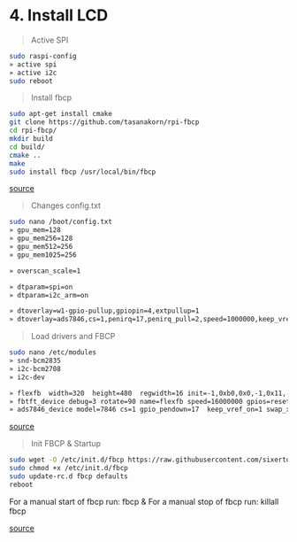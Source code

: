 # 4. Install LCD

> Active SPI

```bash
sudo raspi-config
» active spi
» active i2c
sudo reboot
```

> Install fbcp

```bash
sudo apt-get install cmake
git clone https://github.com/tasanakorn/rpi-fbcp
cd rpi-fbcp/
mkdir build
cd build/
cmake ..
make
sudo install fbcp /usr/local/bin/fbcp
```

[source](https://github.com/notro/fbtft/wiki/Framebuffer-use#framebuffer-mirroring)

> Changes config.txt

```bash
sudo nano /boot/config.txt
» gpu_mem=128
» gpu_mem256=128
» gpu_mem512=256
» gpu_mem1025=256

» overscan_scale=1

» dtparam=spi=on
» dtparam=i2c_arm=on

» dtoverlay=w1-gpio-pullup,gpiopin=4,extpullup=1
» dtoverlay=ads7846,cs=1,penirq=17,penirq_pull=2,speed=1000000,keep_vref_on=1,swapxy=1,pmax=255,xohms=60,xmin=200,xmax=3900,ymin=200,ymax=3900
```

> Load drivers and FBCP

```bash
sudo nano /etc/modules
» snd-bcm2835
» i2c-bcm2708
» i2c-dev

» flexfb  width=320  height=480  regwidth=16 init=-1,0xb0,0x0,-1,0x11,-2,250,-1,0x3A,0x55,-1,0xC2,0x44,-1,0xC5,0x00,0x00,0x00,0x00,-1,0xE0,0x0F,0x1F,0x1C,0x0C,0x0F,0x08,0x48,0x98,0x37,0x0A,0x13,0x04,0x11,0x0D,0x00,-1,0xE1,0x0F,0x32,0x2E,0x0B,0x0D,0x05,0x47,0x75,0x37,0x06,0x10,0x03,0x24,0x20,0x00,-1,0xE2,0x0F,0x32,0x2E,0x0B,0x0D,0x05,0x47,0x75,0x37,0x06,0x10,0x03,0x24,0x20,0x00,-1,0x36,0x28,-1,0x11,-1,0x29,-3
» fbtft_device debug=3 rotate=90 name=flexfb speed=16000000 gpios=reset:25,dc:24
» ads7846_device model=7846 cs=1 gpio_pendown=17  keep_vref_on=1 swap_xy=1 pressure_max=255 x_plate_ohms=60 x_min=200 x_max=3900 y_min=200 y_max=3900
```

[source](https://github.com/cdario/waveshare-3.5-Spotpear-for-Rpi)

> Init FBCP & Startup

```bash
sudo wget -O /etc/init.d/fbcp https://raw.githubusercontent.com/sixertoy/retrobox/master/files/fbcp
sudo chmod +x /etc/init.d/fbcp
sudo update-rc.d fbcp defaults
reboot
```

For a manual start of fbcp run: fbcp &
For a manual stop of fbcp run: killall fbcp

[source](https://github.com/watterott/RPi-Display/blob/master/docu/FAQ.md)
